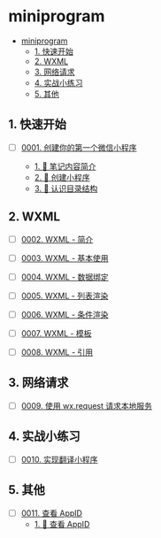 
# miniprogram

<!-- region:toc -->
- [miniprogram](#miniprogram)
  - [1. 快速开始](#1-快速开始)
  - [2. WXML](#2-wxml)
  - [3. 网络请求](#3-网络请求)
  - [4. 实战小练习](#4-实战小练习)
  - [5. 其他](#5-其他)
<!-- endregion:toc -->

## 1. 快速开始

- [ ] [0001. 创建你的第一个微信小程序](https://github.com/Tdahuyou/TNotes.miniprogram/tree/main/notes/0001.%20%E5%88%9B%E5%BB%BA%E4%BD%A0%E7%9A%84%E7%AC%AC%E4%B8%80%E4%B8%AA%E5%BE%AE%E4%BF%A1%E5%B0%8F%E7%A8%8B%E5%BA%8F/README.md) <!-- [locale](./notes/0001.%20%E5%88%9B%E5%BB%BA%E4%BD%A0%E7%9A%84%E7%AC%AC%E4%B8%80%E4%B8%AA%E5%BE%AE%E4%BF%A1%E5%B0%8F%E7%A8%8B%E5%BA%8F/README.md) -->  
  
  - [1. 📝 笔记内容简介](https://github.com/Tdahuyou/TNotes.miniprogram/tree/main/notes/0001.%20%E5%88%9B%E5%BB%BA%E4%BD%A0%E7%9A%84%E7%AC%AC%E4%B8%80%E4%B8%AA%E5%BE%AE%E4%BF%A1%E5%B0%8F%E7%A8%8B%E5%BA%8F/README.md#1--笔记内容简介)
  - [2. 📒 创建小程序](https://github.com/Tdahuyou/TNotes.miniprogram/tree/main/notes/0001.%20%E5%88%9B%E5%BB%BA%E4%BD%A0%E7%9A%84%E7%AC%AC%E4%B8%80%E4%B8%AA%E5%BE%AE%E4%BF%A1%E5%B0%8F%E7%A8%8B%E5%BA%8F/README.md#2--创建小程序)
  - [3. 📒 认识目录结构](https://github.com/Tdahuyou/TNotes.miniprogram/tree/main/notes/0001.%20%E5%88%9B%E5%BB%BA%E4%BD%A0%E7%9A%84%E7%AC%AC%E4%B8%80%E4%B8%AA%E5%BE%AE%E4%BF%A1%E5%B0%8F%E7%A8%8B%E5%BA%8F/README.md#3--认识目录结构)
  

## 2. WXML

- [ ] [0002. WXML - 简介](https://github.com/Tdahuyou/TNotes.miniprogram/tree/main/notes/0002.%20WXML%20-%20%E7%AE%80%E4%BB%8B/README.md) <!-- [locale](./notes/0002.%20WXML%20-%20%E7%AE%80%E4%BB%8B/README.md) -->  
  
  
  

- [ ] [0003. WXML - 基本使用](https://github.com/Tdahuyou/TNotes.miniprogram/tree/main/notes/0003.%20WXML%20-%20%E5%9F%BA%E6%9C%AC%E4%BD%BF%E7%94%A8/README.md) <!-- [locale](./notes/0003.%20WXML%20-%20%E5%9F%BA%E6%9C%AC%E4%BD%BF%E7%94%A8/README.md) -->  
  
  
  

- [ ] [0004. WXML - 数据绑定](https://github.com/Tdahuyou/TNotes.miniprogram/tree/main/notes/0004.%20WXML%20-%20%E6%95%B0%E6%8D%AE%E7%BB%91%E5%AE%9A/README.md) <!-- [locale](./notes/0004.%20WXML%20-%20%E6%95%B0%E6%8D%AE%E7%BB%91%E5%AE%9A/README.md) -->  
  
  
  

- [ ] [0005. WXML - 列表渲染](https://github.com/Tdahuyou/TNotes.miniprogram/tree/main/notes/0005.%20WXML%20-%20%E5%88%97%E8%A1%A8%E6%B8%B2%E6%9F%93/README.md) <!-- [locale](./notes/0005.%20WXML%20-%20%E5%88%97%E8%A1%A8%E6%B8%B2%E6%9F%93/README.md) -->  
  
  
  

- [ ] [0006. WXML - 条件渲染](https://github.com/Tdahuyou/TNotes.miniprogram/tree/main/notes/0006.%20WXML%20-%20%E6%9D%A1%E4%BB%B6%E6%B8%B2%E6%9F%93/README.md) <!-- [locale](./notes/0006.%20WXML%20-%20%E6%9D%A1%E4%BB%B6%E6%B8%B2%E6%9F%93/README.md) -->  
  
  
  

- [ ] [0007. WXML - 模板](https://github.com/Tdahuyou/TNotes.miniprogram/tree/main/notes/0007.%20WXML%20-%20%E6%A8%A1%E6%9D%BF/README.md) <!-- [locale](./notes/0007.%20WXML%20-%20%E6%A8%A1%E6%9D%BF/README.md) -->  
  
  
  

- [ ] [0008. WXML - 引用](https://github.com/Tdahuyou/TNotes.miniprogram/tree/main/notes/0008.%20WXML%20-%20%E5%BC%95%E7%94%A8/README.md) <!-- [locale](./notes/0008.%20WXML%20-%20%E5%BC%95%E7%94%A8/README.md) -->  
  
  
  

## 3. 网络请求

- [ ] [0009. 使用 wx.request 请求本地服务](https://github.com/Tdahuyou/TNotes.miniprogram/tree/main/notes/0009.%20%E4%BD%BF%E7%94%A8%20wx.request%20%E8%AF%B7%E6%B1%82%E6%9C%AC%E5%9C%B0%E6%9C%8D%E5%8A%A1/README.md) <!-- [locale](./notes/0009.%20%E4%BD%BF%E7%94%A8%20wx.request%20%E8%AF%B7%E6%B1%82%E6%9C%AC%E5%9C%B0%E6%9C%8D%E5%8A%A1/README.md) -->  
  
  
  

## 4. 实战小练习

- [ ] [0010. 实现翻译小程序](https://github.com/Tdahuyou/TNotes.miniprogram/tree/main/notes/0010.%20%E5%AE%9E%E7%8E%B0%E7%BF%BB%E8%AF%91%E5%B0%8F%E7%A8%8B%E5%BA%8F/README.md) <!-- [locale](./notes/0010.%20%E5%AE%9E%E7%8E%B0%E7%BF%BB%E8%AF%91%E5%B0%8F%E7%A8%8B%E5%BA%8F/README.md) -->  
  
  
  

## 5. 其他

- [ ] [0011. 查看 AppID](https://github.com/Tdahuyou/TNotes.miniprogram/tree/main/notes/0011.%20%E6%9F%A5%E7%9C%8B%20AppID/README.md) <!-- [locale](./notes/0011.%20%E6%9F%A5%E7%9C%8B%20AppID/README.md) -->  
  - [1. 📒 查看 AppID](https://github.com/Tdahuyou/TNotes.miniprogram/tree/main/notes/0011.%20%E6%9F%A5%E7%9C%8B%20AppID/README.md#1--查看-appid)
  
